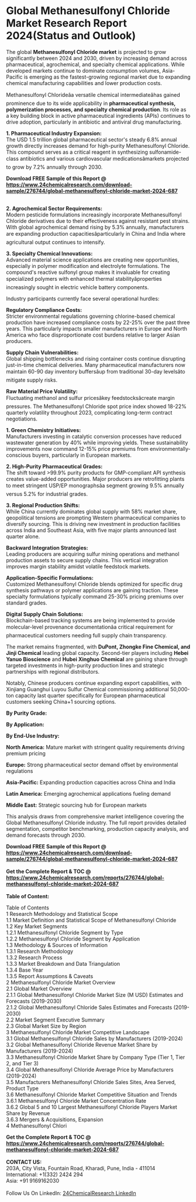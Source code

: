 <h1>Global Methanesulfonyl Chloride Market Research Report 2024(Status and Outlook)</h1><p>The global <strong>Methanesulfonyl Chloride market</strong> is projected to grow significantly between 2024 and 2030, driven by increasing demand across pharmaceutical, agrochemical, and specialty chemical applications. While developed markets continue to dominate consumption volumes, Asia-Pacific is emerging as the fastest-growing regional market due to expanding chemical manufacturing capabilities and lower production costs.</p><p>Methanesulfonyl Chlorideâa versatile chemical intermediateâhas gained prominence due to its wide applicability in <strong>pharmaceutical synthesis, polymerization processes, and specialty chemical production</strong>. Its role as a key building block in active pharmaceutical ingredients (APIs) continues to drive adoption, particularly in antibiotic and antiviral drug manufacturing.</p><p><strong>1. Pharmaceutical Industry Expansion:</strong><br>
The USD 1.5 trillion global pharmaceutical sector's steady 6.8% annual growth directly increases demand for high-purity Methanesulfonyl Chloride. This compound serves as a critical reagent in synthesizing sulfonamide-class antibiotics and various cardiovascular medicationsâmarkets projected to grow by 7.2% annually through 2030.</p><div><b>Download FREE Sample of this Report @ 
            <a href="https://www.24chemicalresearch.com/download-sample/276744/global-methanesulfonyl-chloride-market-2024-687">
            https://www.24chemicalresearch.com/download-sample/276744/global-methanesulfonyl-chloride-market-2024-687</a></b></div><br><p><strong>2. Agrochemical Sector Requirements:</strong><br>
Modern pesticide formulations increasingly incorporate Methanesulfonyl Chloride derivatives due to their effectiveness against resistant pest strains. With global agrochemical demand rising by 5.3% annually, manufacturers are expanding production capacitiesâparticularly in China and India where agricultural output continues to intensify.</p><p><strong>3. Specialty Chemical Innovations:</strong><br>
Advanced material science applications are creating new opportunities, especially in polymer modification and electrolyte formulations. The compound's reactive sulfonyl group makes it invaluable for creating specialized polymers with enhanced thermal stabilityâproperties increasingly sought in electric vehicle battery components.</p><p>Industry participants currently face several operational hurdles:</p><p><strong>Regulatory Compliance Costs:</strong><br>
    Stricter environmental regulations governing chlorine-based chemical production have increased compliance costs by 22-25% over the past three years. This particularly impacts smaller manufacturers in Europe and North America who face disproportionate cost burdens relative to larger Asian producers.</p><p><strong>Supply Chain Vulnerabilities:</strong><br>
    Global shipping bottlenecks and rising container costs continue disrupting just-in-time chemical deliveries. Many pharmaceutical manufacturers now maintain 60-90 day inventory buffersâup from traditional 30-day levelsâto mitigate supply risks.</p><p><strong>Raw Material Price Volatility:</strong><br>
    Fluctuating methanol and sulfur pricesâkey feedstocksâcreate margin pressures. The Methanesulfonyl Chloride spot price index showed 18-22% quarterly volatility throughout 2023, complicating long-term contract negotiations.</p><p><strong>1. Green Chemistry Initiatives:</strong><br>
Manufacturers investing in catalytic conversion processes have reduced wastewater generation by 40% while improving yields. These sustainability improvements now command 12-15% price premiums from environmentally-conscious buyers, particularly in European markets.</p><p><strong>2. High-Purity Pharmaceutical Grades:</strong><br>
The shift toward &gt;99.9% purity products for GMP-compliant API synthesis creates value-added opportunities. Major producers are retrofitting plants to meet stringent USP/EP monographsâa segment growing 9.5% annually versus 5.2% for industrial grades.</p><p><strong>3. Regional Production Shifts:</strong><br>
While China currently dominates global supply with 58% market share, geopolitical tensions are prompting Western pharmaceutical companies to diversify sourcing. This is driving new investment in production facilities across India and Southeast Asia, with five major plants announced last quarter alone.</p><p><strong>Backward Integration Strategies:</strong><br>
    Leading producers are acquiring sulfur mining operations and methanol production assets to secure supply chains. This vertical integration improves margin stability amidst volatile feedstock markets.</p><p><strong>Application-Specific Formulations:</strong><br>
    Customized Methanesulfonyl Chloride blends optimized for specific drug synthesis pathways or polymer applications are gaining traction. These specialty formulations typically command 25-30% pricing premiums over standard grades.</p><p><strong>Digital Supply Chain Solutions:</strong><br>
    Blockchain-based tracking systems are being implemented to provide molecular-level provenance documentationâa critical requirement for pharmaceutical customers needing full supply chain transparency.</p><p>The market remains fragmented, with <strong>DuPont, Zhongke Fine Chemical, and Jinji Chemical</strong> leading global capacity. Second-tier players including <strong>Hebei Yanuo Bioscience</strong> and <strong>Hubei Xinghuo Chemical</strong> are gaining share through targeted investments in high-purity production lines and strategic partnerships with regional distributors.</p><p>Notably, Chinese producers continue expanding export capabilities, with Xinjiang Guanghui Luyou Sulfur Chemical commissioning additional 50,000-ton capacity last quarter specifically for European pharmaceutical customers seeking China+1 sourcing options.</p><p><strong>By Purity Grade:</strong></p><p><strong>By Application:</strong></p><p><strong>By End-Use Industry:</strong></p><p><strong>North America:</strong> Mature market with stringent quality requirements driving premium pricing</p><p><strong>Europe:</strong> Strong pharmaceutical sector demand offset by environmental regulations</p><p><strong>Asia-Pacific:</strong> Expanding production capacities across China and India</p><p><strong>Latin America:</strong> Emerging agrochemical applications fueling demand</p><p><strong>Middle East:</strong> Strategic sourcing hub for European markets</p><p>This analysis draws from comprehensive market intelligence covering the Global Methanesulfonyl Chloride industry. The full report provides detailed segmentation, competitor benchmarking, production capacity analysis, and demand forecasts through 2030.</p><div><b>Download FREE Sample of this Report @ 
            <a href="https://www.24chemicalresearch.com/download-sample/276744/global-methanesulfonyl-chloride-market-2024-687">
            https://www.24chemicalresearch.com/download-sample/276744/global-methanesulfonyl-chloride-market-2024-687</a></b></div><br><div><b>Get the Complete Report & TOC @ 
            <a href="https://www.24chemicalresearch.com/reports/276744/global-methanesulfonyl-chloride-market-2024-687">
            https://www.24chemicalresearch.com/reports/276744/global-methanesulfonyl-chloride-market-2024-687</a></b></div><br>
            <b>Table of Content:</b><p>Table of Contents<br />
1 Research Methodology and Statistical Scope<br />
1.1 Market Definition and Statistical Scope of Methanesulfonyl Chloride<br />
1.2 Key Market Segments<br />
1.2.1 Methanesulfonyl Chloride Segment by Type<br />
1.2.2 Methanesulfonyl Chloride Segment by Application<br />
1.3 Methodology & Sources of Information<br />
1.3.1 Research Methodology<br />
1.3.2 Research Process<br />
1.3.3 Market Breakdown and Data Triangulation<br />
1.3.4 Base Year<br />
1.3.5 Report Assumptions & Caveats<br />
2 Methanesulfonyl Chloride Market Overview<br />
2.1 Global Market Overview<br />
2.1.1 Global Methanesulfonyl Chloride Market Size (M USD) Estimates and Forecasts (2019-2030)<br />
2.1.2 Global Methanesulfonyl Chloride Sales Estimates and Forecasts (2019-2030)<br />
2.2 Market Segment Executive Summary<br />
2.3 Global Market Size by Region<br />
3 Methanesulfonyl Chloride Market Competitive Landscape<br />
3.1 Global Methanesulfonyl Chloride Sales by Manufacturers (2019-2024)<br />
3.2 Global Methanesulfonyl Chloride Revenue Market Share by Manufacturers (2019-2024)<br />
3.3 Methanesulfonyl Chloride Market Share by Company Type (Tier 1, Tier 2, and Tier 3)<br />
3.4 Global Methanesulfonyl Chloride Average Price by Manufacturers (2019-2024)<br />
3.5 Manufacturers Methanesulfonyl Chloride Sales Sites, Area Served, Product Type<br />
3.6 Methanesulfonyl Chloride Market Competitive Situation and Trends<br />
3.6.1 Methanesulfonyl Chloride Market Concentration Rate<br />
3.6.2 Global 5 and 10 Largest Methanesulfonyl Chloride Players Market Share by Revenue<br />
3.6.3 Mergers & Acquisitions, Expansion<br />
4 Methanesulfonyl Chlori</p><div><b>Get the Complete Report & TOC @ 
            <a href="https://www.24chemicalresearch.com/reports/276744/global-methanesulfonyl-chloride-market-2024-687">
            https://www.24chemicalresearch.com/reports/276744/global-methanesulfonyl-chloride-market-2024-687</a></b></div><br><b>CONTACT US:</b><br>
            203A, City Vista, Fountain Road, Kharadi, Pune, India - 411014<br>
            International: +1(332) 2424 294<br>
            Asia: +91 9169162030 <br><br>
            Follow Us On LinkedIn: <a href="https://www.linkedin.com/company/24chemicalresearch/">24ChemicalResearch LinkedIn</a>